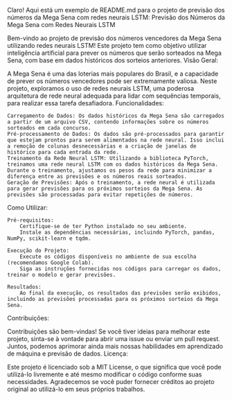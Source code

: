 Claro! Aqui está um exemplo de README.md para o projeto de previsão dos números da Mega Sena com redes neurais LSTM:
Previsão dos Números da Mega Sena com Redes Neurais LSTM

Bem-vindo ao projeto de previsão dos números vencedores da Mega Sena utilizando redes neurais LSTM! Este projeto tem como objetivo utilizar inteligência artificial para prever os números que serão sorteados na Mega Sena, com base em dados históricos dos sorteios anteriores.
Visão Geral:

A Mega Sena é uma das loterias mais populares do Brasil, e a capacidade de prever os números vencedores pode ser extremamente valiosa. Neste projeto, exploramos o uso de redes neurais LSTM, uma poderosa arquitetura de rede neural adequada para lidar com sequências temporais, para realizar essa tarefa desafiadora.
Funcionalidades:

    Carregamento de Dados: Os dados históricos da Mega Sena são carregados a partir de um arquivo CSV, contendo informações sobre os números sorteados em cada concurso.
    Pré-processamento de Dados: Os dados são pré-processados para garantir que estejam prontos para serem alimentados na rede neural. Isso inclui a remoção de colunas desnecessárias e a criação de janelas de histórico para cada entrada da rede.
    Treinamento da Rede Neural LSTM: Utilizando a biblioteca PyTorch, treinamos uma rede neural LSTM com os dados históricos da Mega Sena. Durante o treinamento, ajustamos os pesos da rede para minimizar a diferença entre as previsões e os números reais sorteados.
    Geração de Previsões: Após o treinamento, a rede neural é utilizada para gerar previsões para os próximos sorteios da Mega Sena. As previsões são processadas para evitar repetições de números.

Como Utilizar:

    Pré-requisitos:
        Certifique-se de ter Python instalado no seu ambiente.
        Instale as dependências necessárias, incluindo PyTorch, pandas, NumPy, scikit-learn e tqdm.

    Execução do Projeto:
        Execute os códigos disponíveis no ambiente de sua escolha (recomendamos Google Colab).
        Siga as instruções fornecidas nos códigos para carregar os dados, treinar o modelo e gerar previsões.

    Resultados:
        Ao final da execução, os resultados das previsões serão exibidos, incluindo as previsões processadas para os próximos sorteios da Mega Sena.

Contribuições:

Contribuições são bem-vindas! Se você tiver ideias para melhorar este projeto, sinta-se à vontade para abrir uma issue ou enviar um pull request. Juntos, podemos aprimorar ainda mais nossas habilidades em aprendizado de máquina e previsão de dados.
Licença:

Este projeto é licenciado sob a MIT License, o que significa que você pode utilizá-lo livremente e até mesmo modificar o código conforme suas necessidades. Agradecemos se você puder fornecer créditos ao projeto original ao utilizá-lo em seus próprios trabalhos.

